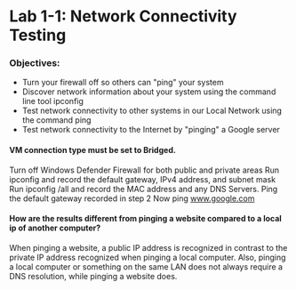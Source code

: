 # Lab 1-1: Network Connectivity Testing
### Objectives: 
- Turn your firewall off so others can "ping" your system
- Discover network information about your system using the command line tool ipconfig
- Test network connectivity to other systems in our Local Network using the command ping
- Test network connectivity to the Internet by "pinging" a Google server

#### VM connection type must be set to Bridged.


Turn off Windows Defender Firewall for both public and private areas
Run ipconfig and record the default gateway, IPv4 address, and subnet mask
Run ipconfig /all and record the MAC address and any DNS Servers.
Ping the default gateway recorded in step 2
Now ping www.google.com

#### How are the results different from pinging a website compared to a local ip of another computer?
When pinging a website, a public IP address is recognized in contrast to the private IP address recognized when pinging a local computer. Also, pinging a local computer or something on the same LAN does not always require a DNS resolution, while pinging a website does.
